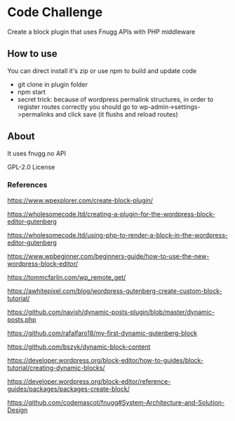# Code Challenge

Create a block plugin that uses Fnugg APIs with PHP middleware

## How to use

You can direct install it's zip or use npm to build and update code

* git clone in plugin folder
* npm start
* secret trick: because of wordpress permalink structures, in order to register routes correctly you should go to wp-admin->settings->permalinks and click save (it flushs and reload routes)

## About

It uses fnugg.no API

GPL-2.0 License

### References
https://www.wpexplorer.com/create-block-plugin/

https://wholesomecode.ltd/creating-a-plugin-for-the-wordpress-block-editor-gutenberg

https://wholesomecode.ltd/using-php-to-render-a-block-in-the-wordpress-editor-gutenberg

https://www.wpbeginner.com/beginners-guide/how-to-use-the-new-wordpress-block-editor/

https://tommcfarlin.com/wp_remote_get/

https://awhitepixel.com/blog/wordpress-gutenberg-create-custom-block-tutorial/

https://github.com/navish/dynamic-posts-plugin/blob/master/dynamic-posts.php

https://github.com/rafalfaro18/my-first-dynamic-gutenberg-block

https://github.com/bszyk/dynamic-block-content

https://developer.wordpress.org/block-editor/how-to-guides/block-tutorial/creating-dynamic-blocks/

https://developer.wordpress.org/block-editor/reference-guides/packages/packages-create-block/

https://github.com/codemascot/fnugg#System-Architecture-and-Solution-Design